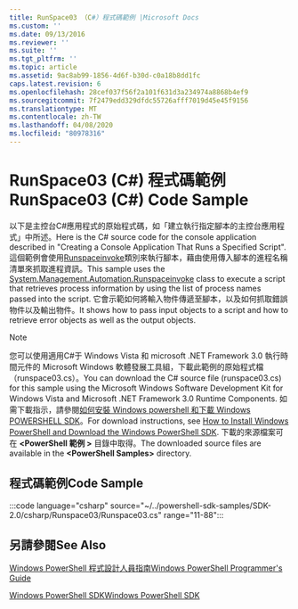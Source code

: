 ```yaml
---
title: RunSpace03 （C#）程式碼範例 |Microsoft Docs
ms.custom: ''
ms.date: 09/13/2016
ms.reviewer: ''
ms.suite: ''
ms.tgt_pltfrm: ''
ms.topic: article
ms.assetid: 9ac8ab99-1856-4d6f-b30d-c0a18b8dd1fc
caps.latest.revision: 6
ms.openlocfilehash: 28cef037f56f2a101f631d3a234974a8868b4ef9
ms.sourcegitcommit: 7f2479edd329dfdc55726afff7019d45e45f9156
ms.translationtype: MT
ms.contentlocale: zh-TW
ms.lasthandoff: 04/08/2020
ms.locfileid: "80978316"
---
```

# <a name="runspace03-c-code-sample"></a><span data-ttu-id="c48ee-102">RunSpace03 (C#) 程式碼範例</span><span class="sxs-lookup"><span data-stu-id="c48ee-102">RunSpace03 (C#) Code Sample</span></span>

<span data-ttu-id="c48ee-103">以下是主控台C#應用程式的原始程式碼，如「建立執行指定腳本的主控台應用程式」中所述。</span><span class="sxs-lookup"><span data-stu-id="c48ee-103">Here is the C# source code for the console application described in "Creating a Console Application That Runs a Specified Script".</span></span> <span data-ttu-id="c48ee-104">這個範例會使用[Runspaceinvoke](/dotnet/api/System.Management.Automation.RunspaceInvoke)類別來執行腳本，藉由使用傳入腳本的進程名稱清單來抓取進程資訊。</span><span class="sxs-lookup"><span data-stu-id="c48ee-104">This sample uses the [System.Management.Automation.Runspaceinvoke](/dotnet/api/System.Management.Automation.RunspaceInvoke) class to execute a script that retrieves process information by using the list of process names passed into the script.</span></span> <span data-ttu-id="c48ee-105">它會示範如何將輸入物件傳遞至腳本，以及如何抓取錯誤物件以及輸出物件。</span><span class="sxs-lookup"><span data-stu-id="c48ee-105">It shows how to pass input objects to a script and how to retrieve error objects as well as the output objects.</span></span>

> [!NOTE]
> <span data-ttu-id="c48ee-106">您可以使用適用C#于 Windows Vista 和 microsoft .NET Framework 3.0 執行時間元件的 Microsoft Windows 軟體發展工具組，下載此範例的原始程式檔（runspace03.cs）。</span><span class="sxs-lookup"><span data-stu-id="c48ee-106">You can download the C# source file (runspace03.cs) for this sample using the Microsoft Windows Software Development Kit for Windows Vista and Microsoft .NET Framework 3.0 Runtime Components.</span></span> <span data-ttu-id="c48ee-107">如需下載指示，請參閱[如何安裝 Windows powershell 和下載 Windows POWERSHELL SDK](/powershell/scripting/developer/installing-the-windows-powershell-sdk)。</span><span class="sxs-lookup"><span data-stu-id="c48ee-107">For download instructions, see [How to Install Windows PowerShell and Download the Windows PowerShell SDK](/powershell/scripting/developer/installing-the-windows-powershell-sdk).</span></span>
> <span data-ttu-id="c48ee-108">下載的來源檔案可在 **\<PowerShell 範例 >** 目錄中取得。</span><span class="sxs-lookup"><span data-stu-id="c48ee-108">The downloaded source files are available in the **\<PowerShell Samples>** directory.</span></span>

## <a name="code-sample"></a><span data-ttu-id="c48ee-109">程式碼範例</span><span class="sxs-lookup"><span data-stu-id="c48ee-109">Code Sample</span></span>

:::code language="csharp" source="~/../powershell-sdk-samples/SDK-2.0/csharp/Runspace03/Runspace03.cs" range="11-88":::

## <a name="see-also"></a><span data-ttu-id="c48ee-110">另請參閱</span><span class="sxs-lookup"><span data-stu-id="c48ee-110">See Also</span></span>

[<span data-ttu-id="c48ee-111">Windows PowerShell 程式設計人員指南</span><span class="sxs-lookup"><span data-stu-id="c48ee-111">Windows PowerShell Programmer's Guide</span></span>](./windows-powershell-programmer-s-guide.md)

[<span data-ttu-id="c48ee-112">Windows PowerShell SDK</span><span class="sxs-lookup"><span data-stu-id="c48ee-112">Windows PowerShell SDK</span></span>](../windows-powershell-reference.md)
